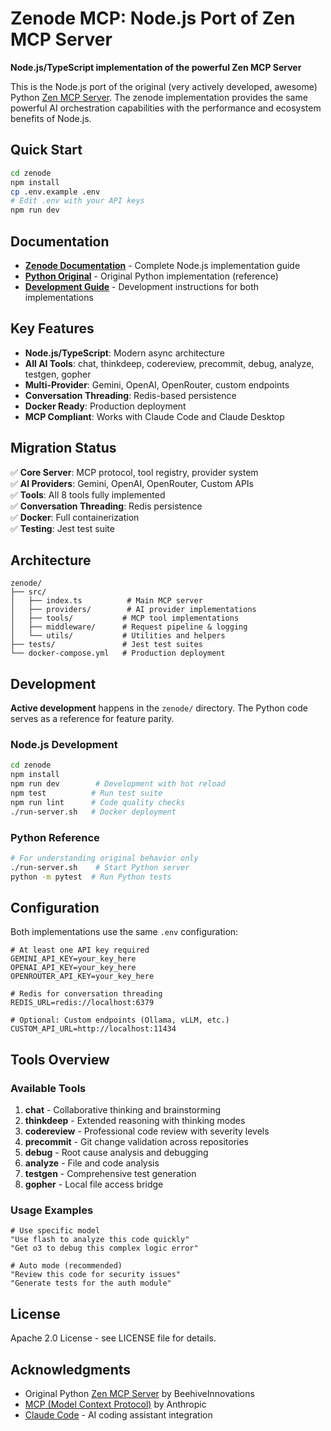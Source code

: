 # Zenode MCP: Node.js Port of Zen MCP Server

**Node.js/TypeScript implementation of the powerful Zen MCP Server**

This is the Node.js port of the original (very actively developed, awesome) Python [Zen MCP Server](https://github.com/BeehiveInnovations/zen-mcp-server). The zenode implementation provides the same powerful AI orchestration capabilities with the performance and ecosystem benefits of Node.js.

## Quick Start

```bash
cd zenode
npm install
cp .env.example .env
# Edit .env with your API keys
npm run dev
```

## Documentation

- **[Zenode Documentation](./zenode/README.md)** - Complete Node.js implementation guide
- **[Python Original](./ZEN-MCP-PYTHON-README.md)** - Original Python implementation (reference)
- **[Development Guide](./CLAUDE.md)** - Development instructions for both implementations

## Key Features

- **Node.js/TypeScript**: Modern async architecture
- **All AI Tools**: chat, thinkdeep, codereview, precommit, debug, analyze, testgen, gopher
- **Multi-Provider**: Gemini, OpenAI, OpenRouter, custom endpoints
- **Conversation Threading**: Redis-based persistence
- **Docker Ready**: Production deployment
- **MCP Compliant**: Works with Claude Code and Claude Desktop

## Migration Status

✅ **Core Server**: MCP protocol, tool registry, provider system  
✅ **AI Providers**: Gemini, OpenAI, OpenRouter, Custom APIs  
✅ **Tools**: All 8 tools fully implemented  
✅ **Conversation Threading**: Redis persistence  
✅ **Docker**: Full containerization  
✅ **Testing**: Jest test suite  

## Architecture

```
zenode/
├── src/
│   ├── index.ts          # Main MCP server
│   ├── providers/        # AI provider implementations  
│   ├── tools/           # MCP tool implementations
│   ├── middleware/      # Request pipeline & logging
│   └── utils/           # Utilities and helpers
├── tests/               # Jest test suites
└── docker-compose.yml   # Production deployment
```

## Development

**Active development** happens in the `zenode/` directory. The Python code serves as a reference for feature parity.

### Node.js Development
```bash
cd zenode
npm install
npm run dev        # Development with hot reload
npm test          # Run test suite
npm run lint      # Code quality checks
./run-server.sh   # Docker deployment
```

### Python Reference
```bash
# For understanding original behavior only
./run-server.sh    # Start Python server
python -m pytest  # Run Python tests
```

## Configuration

Both implementations use the same `.env` configuration:

```env
# At least one API key required
GEMINI_API_KEY=your_key_here
OPENAI_API_KEY=your_key_here  
OPENROUTER_API_KEY=your_key_here

# Redis for conversation threading
REDIS_URL=redis://localhost:6379

# Optional: Custom endpoints (Ollama, vLLM, etc.)
CUSTOM_API_URL=http://localhost:11434
```

## Tools Overview

### Available Tools
1. **chat** - Collaborative thinking and brainstorming
2. **thinkdeep** - Extended reasoning with thinking modes  
3. **codereview** - Professional code review with severity levels
4. **precommit** - Git change validation across repositories
5. **debug** - Root cause analysis and debugging
6. **analyze** - File and code analysis
7. **testgen** - Comprehensive test generation
8. **gopher** - Local file access bridge

### Usage Examples
```
# Use specific model
"Use flash to analyze this code quickly"
"Get o3 to debug this complex logic error"

# Auto mode (recommended)  
"Review this code for security issues"
"Generate tests for the auth module"
```

## License

Apache 2.0 License - see LICENSE file for details.

## Acknowledgments

- Original Python [Zen MCP Server](https://github.com/BeehiveInnovations/zen-mcp-server) by BeehiveInnovations
- [MCP (Model Context Protocol)](https://modelcontextprotocol.com) by Anthropic
- [Claude Code](https://claude.ai/code) - AI coding assistant integration
